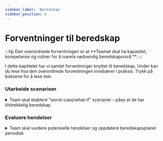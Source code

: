 ```yaml
---
sidebar_label: 'Beredskap'
sidebar_position: 6
---
```


# Forventninger til beredskap



:::tip
Den overordnede forventningen er at **Teamet skal ha kapasitet, kompetanse og rutiner for å ivareta nødvendig beredskapsnivå  **. 
:::

I dette kapittelet har vi samlet forventninger knyttet til beredskap. Under kan du lese hva den overordnede forventningen innebærer i praksis. Trykk på boksene for å lese mer. 

### Utarbeide scenarioer
<details>
  <summary>Team skal etablere "worst-case/what-if" scenarier - påse at de har tilstrekkelig beredskap</summary>
</details>


### Evaluere hendelser
<details>
  <summary>Team skal vurdere potensielle hendelser og oppdatere beredskapsplaner  periodisk</summary>
</details>

